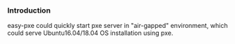 ### Introduction
easy-pxe could quickly start pxe server in "air-gapped" environment, which could serve Ubuntu16.04/18.04 OS installation using pxe. 

